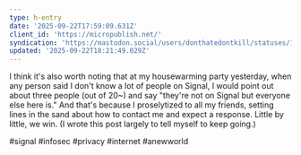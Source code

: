 ```yaml
---
type: h-entry
date: '2025-09-22T17:59:09.631Z'
client_id: 'https://micropublish.net/'
syndication: 'https://mastodon.social/users/donthatedontkill/statuses/115249334927192804'
updated: '2025-09-22T18:21:49.029Z'
---
```

I think it's also worth noting that at my housewarming party yesterday, when any person said I don't know a lot of people on Signal, I would point out about three people (out of 20~) and say "they're not on Signal but everyone else here is." And that's because I  proselytized to all my friends, setting lines in the sand about how to contact me and expect a response. Little by little, we win.
(I wrote this post largely to tell myself to keep going.)

#signal #infosec #privacy #internet #anewworld
